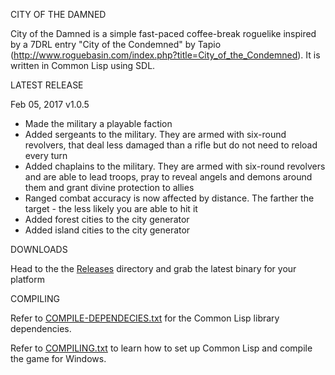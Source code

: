 CITY OF THE DAMNED

City of the Damned is a simple fast-paced coffee-break roguelike inspired by a 7DRL entry "City of the Condemned" by Tapio (http://www.roguebasin.com/index.php?title=City_of_the_Condemned). 
It is written in Common Lisp using SDL.

LATEST RELEASE

Feb 05, 2017 v1.0.5

- Made the military a playable faction
- Added sergeants to the military. They are armed with six-round revolvers, that deal less damaged than a rifle but do not need to reload every turn
- Added chaplains to the military. They are armed with six-round revolvers and are able to lead troops, pray to reveal angels and demons around them and grant divine protection to allies
- Ranged combat accuracy is now affected by distance. The farther the target - the less likely you are able to hit it 
- Added forest cities to the city generator
- Added island cities to the city generator

DOWNLOADS

Head to the the [Releases](https://github.com/gwathlobal/CotD/releases) directory and grab the latest binary for your platform

COMPILING

Refer to [COMPILE-DEPENDECIES.txt](https://github.com/gwathlobal/CotD/blob/master/COMPILE-DEPENDECIES.txt) for the Common Lisp library dependencies.

Refer to [COMPILING.txt](https://github.com/gwathlobal/CotD/blob/master/COMPILING.txt) to learn how to set up Common Lisp and compile the game for Windows.